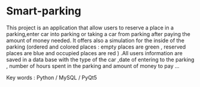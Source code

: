 # Smart-parking

This project is an application that allow users to reserve a place in a parking,enter car into parking or taking a car from parking after paying the amount of money needed. It offers also a simulation for the inside of the parking (ordered and colored places : empty places are green , reserved places are blue and occupied places are red ) .All users information are saved in a data base with the type of the car ,date of entering to the parking , number of hours spent in the parking and amount of money to pay ...

Key words : Python / MySQL / PyQt5
